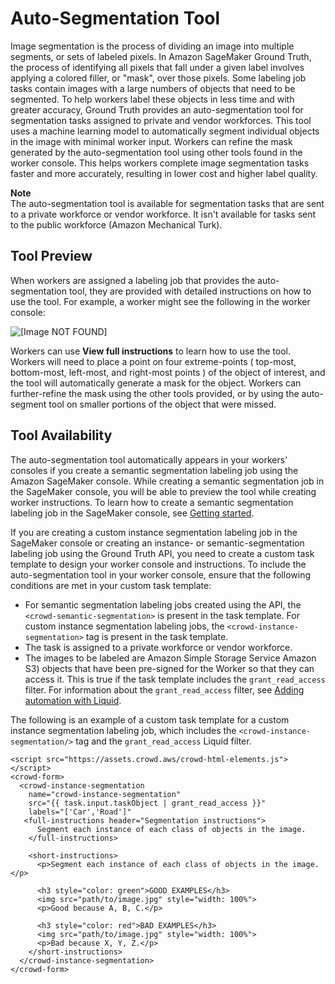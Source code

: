 # Auto\-Segmentation Tool<a name="sms-auto-segmentation"></a>

Image segmentation is the process of dividing an image into multiple segments, or sets of labeled pixels\. In Amazon SageMaker Ground Truth, the process of identifying all pixels that fall under a given label involves applying a colored filler, or "mask", over those pixels\. Some labeling job tasks contain images with a large numbers of objects that need to be segmented\. To help workers label these objects in less time and with greater accuracy, Ground Truth provides an auto\-segmentation tool for segmentation tasks assigned to private and vendor workforces\. This tool uses a machine learning model to automatically segment individual objects in the image with minimal worker input\. Workers can refine the mask generated by the auto\-segmentation tool using other tools found in the worker console\. This helps workers complete image segmentation tasks faster and more accurately, resulting in lower cost and higher label quality\. 

**Note**  
The auto\-segmentation tool is available for segmentation tasks that are sent to a private workforce or vendor workforce\. It isn't available for tasks sent to the public workforce \(Amazon Mechanical Turk\)\. 

## Tool Preview<a name="sms-auto-segment-tool-preview"></a>

When workers are assigned a labeling job that provides the auto\-segmentation tool, they are provided with detailed instructions on how to use the tool\. For example, a worker might see the following in the worker console: 

![\[Image NOT FOUND\]](http://docs.aws.amazon.com/sagemaker/latest/dg/images/semantic_segmentation_sample.gif)

Workers can use **View full instructions** to learn how to use the tool\. Workers will need to place a point on four extreme\-points \( top\-most, bottom\-most, left\-most, and right\-most points \) of the object of interest, and the tool will automatically generate a mask for the object\. Workers can further\-refine the mask using the other tools provided, or by using the auto\-segment tool on smaller portions of the object that were missed\. 

## Tool Availability<a name="sms-auto-segment-tool-availability"></a>

The auto\-segmentation tool automatically appears in your workers' consoles if you create a semantic segmentation labeling job using the Amazon SageMaker console\. While creating a semantic segmentation job in the SageMaker console, you will be able to preview the tool while creating worker instructions\. To learn how to create a semantic segmentation labeling job in the SageMaker console, see [Getting started](sms-getting-started.md)\. 

If you are creating a custom instance segmentation labeling job in the SageMaker console or creating an instance\- or semantic\-segmentation labeling job using the Ground Truth API, you need to create a custom task template to design your worker console and instructions\. To include the auto\-segmentation tool in your worker console, ensure that the following conditions are met in your custom task template:
+ For semantic segmentation labeling jobs created using the API, the `<crowd-semantic-segmentation>` is present in the task template\. For custom instance segmentation labeling jobs, the `<crowd-instance-segmentation>` tag is present in the task template\.
+ The task is assigned to a private workforce or vendor workforce\. 
+ The images to be labeled are Amazon Simple Storage Service Amazon S3\) objects that have been pre\-signed for the Worker so that they can access it\. This is true if the task template includes the `grant_read_access` filter\. For information about the `grant_read_access` filter, see [Adding automation with Liquid](sms-custom-templates-step2.md#sms-custom-templates-step2-automate)\.

The following is an example of a custom task template for a custom instance segmentation labeling job, which includes the `<crowd-instance-segmentation/>` tag and the `grant_read_access` Liquid filter\.

```
<script src="https://assets.crowd.aws/crowd-html-elements.js"></script>
<crowd-form>
  <crowd-instance-segmentation
    name="crowd-instance-segmentation"
    src="{{ task.input.taskObject | grant_read_access }}"
    labels="['Car','Road']"
   <full-instructions header="Segmentation instructions">
      Segment each instance of each class of objects in the image. 
    </full-instructions>

    <short-instructions>
      <p>Segment each instance of each class of objects in the image.</p>

      <h3 style="color: green">GOOD EXAMPLES</h3>
      <img src="path/to/image.jpg" style="width: 100%">
      <p>Good because A, B, C.</p>

      <h3 style="color: red">BAD EXAMPLES</h3>
      <img src="path/to/image.jpg" style="width: 100%">
      <p>Bad because X, Y, Z.</p>
    </short-instructions>
  </crowd-instance-segmentation>
</crowd-form>
```
